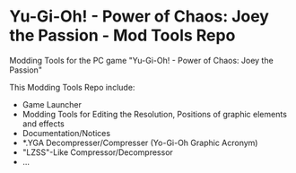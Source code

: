 # Yu-Gi-Oh! - Power of Chaos: Joey the Passion - Mod Tools Repo
Modding Tools for the PC game "Yu-Gi-Oh! - Power of Chaos: Joey the Passion"

This Modding Tools Repo include:
* Game Launcher
* Modding Tools for Editing the Resolution, Positions of graphic elements and effects
* Documentation/Notices
* *.YGA Decompresser/Compresser (Yo-Gi-Oh Graphic Acronym)
* "LZSS"-Like Compressor/Decompressor
* ...
